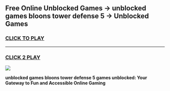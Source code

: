 
## Free Online Unblocked Games → unblocked games bloons tower defense 5 → Unblocked Games
<h3>
<a href="https://premium.freeplayer.one?title=unblocked_games_bloons_tower_defense_5&ref=21F">CLICK TO PLAY</a></h3>
<hr>

<h3>
<a href="https://premium.freeplayer.one?title=unblocked_games_bloons_tower_defense_5&ref=21F">CLICK 2 PLAY</a>
  
</h3>

<a href="https://premium.freeplayer.one?title=unblocked_games_bloons_tower_defense_5&ref=21F/"><img src="https://clearcache.store/games.png"></a>


**unblocked games bloons tower defense 5 games unblocked: Your Gateway to Fun and Accessible Online Gaming**
